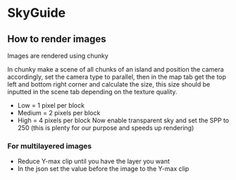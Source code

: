 # SkyGuide

## How to render images
Images are rendered using chunky

In chunky make a scene of all chunks of an island and position the camera accordingly,
set the camera type to parallel, then in the map tab get the top left and bottom right corner and calculate the size,
this size should be inputted in the scene tab depending on the texture quality.
- Low = 1 pixel per block
- Medium = 2 pixels per block
- High = 4 pixels per block
Now enable transparent sky and set the SPP to 250 (this is plenty for our purpose and speeds up rendering)

### For multilayered images
- Reduce Y-max clip until you have the layer you want
- In the json set the value before the image to the Y-max clip